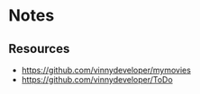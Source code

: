 # Notes

## Resources

- https://github.com/vinnydeveloper/mymovies
- https://github.com/vinnydeveloper/ToDo
